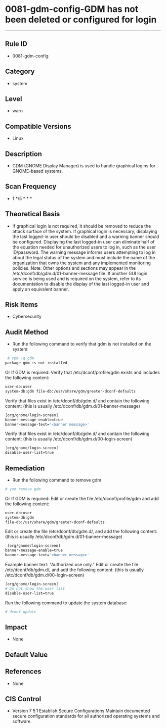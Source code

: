 # 0081-gdm-config-GDM has not been deleted or configured for login
---

## Rule ID

- 0081-gdm-config


## Category

- system


## Level

- warn


## Compatible Versions


- Linux




## Description


- GDM (GNOME Display Manager) is used to handle graphical logins for GNOME-based systems.



## Scan Frequency
- 1 */5 * * *

## Theoretical Basis


- If graphical login is not required, it should be removed to reduce the attack surface of the system. If graphical login is necessary, displaying the last logged-in user should be disabled and a warning banner should be configured.
Displaying the last logged-in user can eliminate half of the equation needed for unauthorized users to log in, such as the user ID/password.
The warning message informs users attempting to log in about the legal status of the system and must include the name of the organization that owns the system and any implemented monitoring policies.
Note:
Other options and sections may appear in the /etc/dconf/db/gdm.d/01-banner-message file.
If another GUI login service is being used and is required on the system, refer to its documentation to disable the display of the last logged-in user and apply an equivalent banner.



## Risk Items


- Cybersecurity



## Audit Method
- Run the following command to verify that gdm is not installed on the system:
```bash
 # rpm -q gdm
package gdm is not installed
```
Or
If GDM is required:
Verify that /etc/dconf/profile/gdm exists and includes the following content:
```bash
user-db:user
system-db:gdm file-db:/usr/share/gdm/greeter-dconf-defaults
```
Verify that files exist in /etc/dconf/db/gdm.d/ and contain the following content: (this is usually /etc/dconf/db/gdm.d/01-banner-message)
```bash
[org/gnome/login-screen]
banner-message-enable=true
banner-message-text='<banner message>'
```
Verify that files exist in /etc/dconf/db/gdm.d/ and contain the following content: (this is usually /etc/dconf/db/gdm.d/00-login-screen)
```bash
[org/gnome/login-screen]
disable-user-list=true
```



## Remediation
- Run the following command to remove gdm
```bash
# yum remove gdm
```
Or
If GDM is required:
Edit or create the file /etc/dconf/profile/gdm and add the following content:
```bash
user-db:user
system-db:gdm
file-db:/usr/share/gdm/greeter-dconf-defaults
```
Edit or create the file /etc/dconf/db/gdm.d/, and add the following content: (this is usually /etc/dconf/db/gdm.d/01-banner-message)
```bash
 [org/gnome/login-screen]
banner-message-enable=true
banner-message-text='<banner message>'
```
Example banner text: "Authorized use only."
Edit or create the file /etc/dconf/db/gdm.d/, and add the following content: (this is usually /etc/dconf/db/gdm.d/00-login-screen)
```bash
[org/gnome/login-screen]
# Do not show the user list
disable-user-list=true
```
Run the following command to update the system database:
```bash
# dconf update
```



## Impact


- None




## Default Value



## References


- None



## CIS Control


- Version 7
5.1 Establish Secure Configurations
Maintain documented secure configuration standards for all authorized operating systems and software.